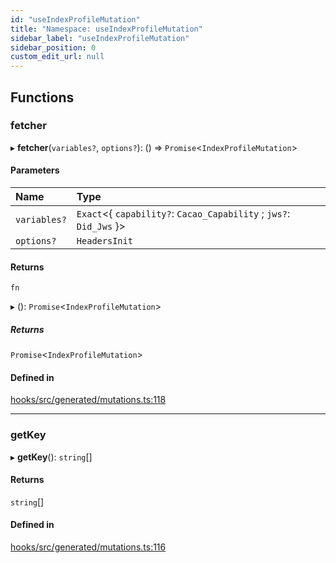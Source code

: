 ```yaml
---
id: "useIndexProfileMutation"
title: "Namespace: useIndexProfileMutation"
sidebar_label: "useIndexProfileMutation"
sidebar_position: 0
custom_edit_url: null
---
```


## Functions

### fetcher

▸ **fetcher**(`variables?`, `options?`): () => `Promise`<`IndexProfileMutation`\>

#### Parameters

| Name | Type |
| :------ | :------ |
| `variables?` | `Exact`<{ `capability?`: `Cacao_Capability` ; `jws?`: `Did_Jws`  }\> |
| `options?` | `HeadersInit` |

#### Returns

`fn`

▸ (): `Promise`<`IndexProfileMutation`\>

##### Returns

`Promise`<`IndexProfileMutation`\>

#### Defined in

[hooks/src/generated/mutations.ts:118](https://github.com/AKASHAorg/akasha-core/blob/6ca157f7/libs/hooks/src/generated/mutations.ts#L118)

___

### getKey

▸ **getKey**(): `string`[]

#### Returns

`string`[]

#### Defined in

[hooks/src/generated/mutations.ts:116](https://github.com/AKASHAorg/akasha-core/blob/6ca157f7/libs/hooks/src/generated/mutations.ts#L116)
